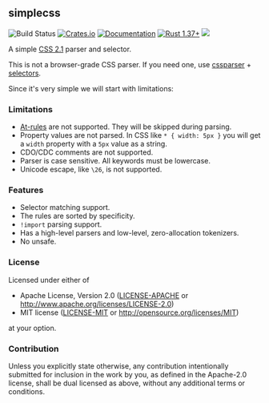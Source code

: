 ## simplecss
![Build Status](https://github.com/RazrFalcon/simplecss/workflows/simplecss/badge.svg)
[![Crates.io](https://img.shields.io/crates/v/simplecss.svg)](https://crates.io/crates/simplecss)
[![Documentation](https://docs.rs/simplecss/badge.svg)](https://docs.rs/simplecss)
[![Rust 1.37+](https://img.shields.io/badge/rust-1.37+-orange.svg)](https://www.rust-lang.org)
![](https://img.shields.io/badge/unsafe-forbidden-brightgreen.svg)

A simple [CSS 2.1](https://www.w3.org/TR/CSS21/) parser and selector.

This is not a browser-grade CSS parser. If you need one,
use [cssparser](https://crates.io/crates/cssparser) +
[selectors](https://crates.io/crates/selectors).

Since it's very simple we will start with limitations:

### Limitations

- [At-rules](https://www.w3.org/TR/CSS21/syndata.html#at-rules) are not supported.
  They will be skipped during parsing.
- Property values are not parsed.
  In CSS like `* { width: 5px }` you will get a `width` property with a `5px` value as a string.
- CDO/CDC comments are not supported.
- Parser is case sensitive. All keywords must be lowercase.
- Unicode escape, like `\26`, is not supported.

### Features

- Selector matching support.
- The rules are sorted by specificity.
- `!import` parsing support.
- Has a high-level parsers and low-level, zero-allocation tokenizers.
- No unsafe.

### License

Licensed under either of

- Apache License, Version 2.0
  ([LICENSE-APACHE](LICENSE-APACHE) or http://www.apache.org/licenses/LICENSE-2.0)
- MIT license
  ([LICENSE-MIT](LICENSE-MIT) or http://opensource.org/licenses/MIT)

at your option.

### Contribution

Unless you explicitly state otherwise, any contribution intentionally submitted
for inclusion in the work by you, as defined in the Apache-2.0 license, shall be
dual licensed as above, without any additional terms or conditions.
